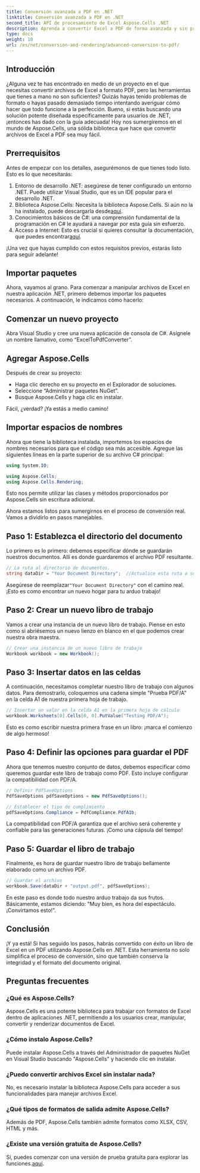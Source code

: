 ```yaml
---
title: Conversión avanzada a PDF en .NET
linktitle: Conversión avanzada a PDF en .NET
second_title: API de procesamiento de Excel Aspose.Cells .NET
description: Aprenda a convertir Excel a PDF de forma avanzada y sin problemas con Aspose.Cells en .NET. Siga nuestra guía paso a paso.
type: docs
weight: 10
url: /es/net/conversion-and-rendering/advanced-conversion-to-pdf/
---
```

## Introducción

¿Alguna vez te has encontrado en medio de un proyecto en el que necesitas convertir archivos de Excel a formato PDF, pero las herramientas que tienes a mano no son suficientes? Quizás hayas tenido problemas de formato o hayas pasado demasiado tiempo intentando averiguar cómo hacer que todo funcione a la perfección. Bueno, si estás buscando una solución potente diseñada específicamente para usuarios de .NET, ¡entonces has dado con la guía adecuada! Hoy nos sumergiremos en el mundo de Aspose.Cells, una sólida biblioteca que hace que convertir archivos de Excel a PDF sea muy fácil. 

## Prerrequisitos

Antes de empezar con los detalles, asegurémonos de que tienes todo listo. Esto es lo que necesitarás:

1. Entorno de desarrollo .NET: asegúrese de tener configurado un entorno .NET. Puede utilizar Visual Studio, que es un IDE popular para el desarrollo .NET.
2.  Biblioteca Aspose.Cells: Necesita la biblioteca Aspose.Cells. Si aún no la ha instalado, puede descargarla desde[aquí](https://releases.aspose.com/cells/net/).
3. Conocimientos básicos de C#: una comprensión fundamental de la programación en C# le ayudará a navegar por esta guía sin esfuerzo.
4.  Acceso a Internet: Esto es crucial si quieres consultar la documentación, que puedes encontrar[aquí](https://reference.aspose.com/cells/net/). 

¡Una vez que hayas cumplido con estos requisitos previos, estarás listo para seguir adelante!

## Importar paquetes

Ahora, vayamos al grano. Para comenzar a manipular archivos de Excel en nuestra aplicación .NET, primero debemos importar los paquetes necesarios. A continuación, le indicamos cómo hacerlo:

## Comenzar un nuevo proyecto

Abra Visual Studio y cree una nueva aplicación de consola de C#. Asígnele un nombre llamativo, como “ExcelToPdfConverter”.

## Agregar Aspose.Cells

Después de crear su proyecto:
- Haga clic derecho en su proyecto en el Explorador de soluciones.
- Seleccione “Administrar paquetes NuGet”.
- Busque Aspose.Cells y haga clic en instalar. 

Fácil, ¿verdad? ¡Ya estás a medio camino!

## Importar espacios de nombres

Ahora que tiene la biblioteca instalada, importemos los espacios de nombres necesarios para que el código sea más accesible. Agregue las siguientes líneas en la parte superior de su archivo C# principal:

```csharp
using System.IO;

using Aspose.Cells;
using Aspose.Cells.Rendering;
```

Esto nos permite utilizar las clases y métodos proporcionados por Aspose.Cells sin escritura adicional.

Ahora estamos listos para sumergirnos en el proceso de conversión real. Vamos a dividirlo en pasos manejables. 

## Paso 1: Establezca el directorio del documento

Lo primero es lo primero: debemos especificar dónde se guardarán nuestros documentos. Allí es donde guardaremos el archivo PDF resultante. 

```csharp
// La ruta al directorio de documentos.
string dataDir = "Your Document Directory";  //Actualice esta ruta a su directorio específico
```

 Asegúrese de reemplazar`"Your Document Directory"` con el camino real. ¡Esto es como encontrar un nuevo hogar para tu arduo trabajo!

## Paso 2: Crear un nuevo libro de trabajo

Vamos a crear una instancia de un nuevo libro de trabajo. Piense en esto como si abriésemos un nuevo lienzo en blanco en el que podemos crear nuestra obra maestra.

```csharp
// Crear una instancia de un nuevo libro de trabajo
Workbook workbook = new Workbook();
```

## Paso 3: Insertar datos en las celdas

A continuación, necesitamos completar nuestro libro de trabajo con algunos datos. Para demostrarlo, coloquemos una cadena simple "Prueba PDF/A" en la celda A1 de nuestra primera hoja de trabajo. 

```csharp
// Insertar un valor en la celda A1 en la primera hoja de cálculo
workbook.Worksheets[0].Cells[0, 0].PutValue("Testing PDF/A");
```

Esto es como escribir nuestra primera frase en un libro: ¡marca el comienzo de algo hermoso!

## Paso 4: Definir las opciones para guardar el PDF

Ahora que tenemos nuestro conjunto de datos, debemos especificar cómo queremos guardar este libro de trabajo como PDF. Esto incluye configurar la compatibilidad con PDF/A. 

```csharp
// Definir PdfSaveOptions
PdfSaveOptions pdfSaveOptions = new PdfSaveOptions();

// Establecer el tipo de cumplimiento
pdfSaveOptions.Compliance = PdfCompliance.PdfA1b;
```

La compatibilidad con PDF/A garantiza que el archivo será coherente y confiable para las generaciones futuras. ¡Como una cápsula del tiempo!

## Paso 5: Guardar el libro de trabajo

Finalmente, es hora de guardar nuestro libro de trabajo bellamente elaborado como un archivo PDF. 

```csharp
// Guardar el archivo
workbook.Save(dataDir + "output.pdf", pdfSaveOptions);
```

En este paso es donde todo nuestro arduo trabajo da sus frutos. Básicamente, estamos diciendo: "Muy bien, es hora del espectáculo. ¡Convirtamos esto!".

## Conclusión

¡Y ya está! Si has seguido los pasos, habrás convertido con éxito un libro de Excel en un PDF utilizando Aspose.Cells en .NET. Esta herramienta no solo simplifica el proceso de conversión, sino que también conserva la integridad y el formato del documento original.

## Preguntas frecuentes

### ¿Qué es Aspose.Cells?
Aspose.Cells es una potente biblioteca para trabajar con formatos de Excel dentro de aplicaciones .NET, permitiendo a los usuarios crear, manipular, convertir y renderizar documentos de Excel.

### ¿Cómo instalo Aspose.Cells?
Puede instalar Aspose.Cells a través del Administrador de paquetes NuGet en Visual Studio buscando "Aspose.Cells" y haciendo clic en instalar.

### ¿Puedo convertir archivos Excel sin instalar nada?
No, es necesario instalar la biblioteca Aspose.Cells para acceder a sus funcionalidades para manejar archivos Excel.

### ¿Qué tipos de formatos de salida admite Aspose.Cells?
Además de PDF, Aspose.Cells también admite formatos como XLSX, CSV, HTML y más.

### ¿Existe una versión gratuita de Aspose.Cells?
 Sí, puedes comenzar con una versión de prueba gratuita para explorar las funciones.[aquí](https://releases.aspose.com/).